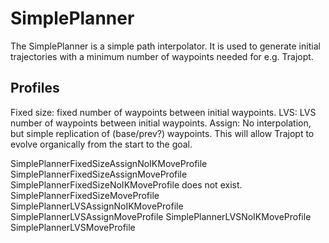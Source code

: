 # SimplePlanner

The SimplePlanner is a simple path interpolator. It is used to generate initial trajectories with a minimum number of waypoints needed for e.g. Trajopt.

## Profiles

Fixed size: fixed number of waypoints between initial waypoints.
LVS: LVS number of waypoints between initial waypoints.
Assign: No interpolation, but simple replication of (base/prev?) waypoints. This will allow Trajopt to evolve organically from the start to the goal.

SimplePlannerFixedSizeAssignNoIKMoveProfile
SimplePlannerFixedSizeAssignMoveProfile
SimplePlannerFixedSizeNoIKMoveProfile does not exist.
SimplePlannerFixedSizeMoveProfile
SimplePlannerLVSAssignNoIKMoveProfile
SimplePlannerLVSAssignMoveProfile
SimplePlannerLVSNoIKMoveProfile
SimplePlannerLVSMoveProfile
